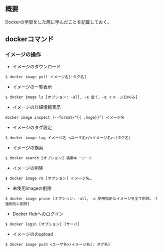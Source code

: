 ## 概要
Dockerの学習をした際に学んだことを記載しておく。

## dockerコマンド
### イメージの操作
* イメージのダウンロード
```shell
$ docker image pull イメージ名[:タグ名]
```
* イメージの一覧表示
```shell
$ docker image ls [オプション: -all, -a 全て、-q イメージIDのみ]
```
* イメージの詳細情報表示
```shell
docker image inspect [--format=“{{ .hoge}}”] イメージ名
```
* イメージのタグ設定
```shell
$ docker image tag イメージ名 <ユーザ名>/<イメージ名>:[タグ名]
```
* イメージの検索
```
$ docker search [オプション] 検索キーワード
```
* イメージの削除
```shell
$ docker image rm [オプション] イメージ名…
```
* 未使用imageの削除
```shell
$ docker image prune [オプション: -all, -a 使用指定なイメージを全て削除、-f 強制的に削除]
```
* Docker Hubへのログイン
```shell
$ docker login [オプション] [サーバ]
```
* イメージののupload
```shell
$ docker image push <ユーザ名>/イメージ名[: タグ名]
```
